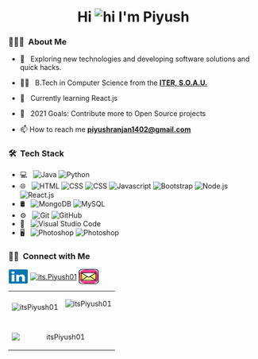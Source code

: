<h1 align="center">Hi <img src="https://user-images.githubusercontent.com/1303154/88677602-1635ba80-d120-11ea-84d8-d263ba5fc3c0.gif" width="26px" alt="hi"> I'm Piyush</h1>

<h3> 👨🏻‍💻 &nbsp;About Me </h3>

- 🤔 &nbsp; Exploring new technologies and developing software solutions and quick hacks.
- 👨‍🎓 &nbsp; B.Tech in Computer Science from the **[ITER, S.O.A.U.](https://www.soa.ac.in/iter)**

- 🌱 &nbsp; Currently learning React.js
- 🥅 &nbsp; 2021 Goals: Contribute more to Open Source projects
- 📫 How to reach me **piyushranjan1402@gmail.com**
<h3> 🛠 &nbsp;Tech Stack</h3>

- 💻 &nbsp;
  ![Java](https://img.shields.io/badge/-Java-333333?style=flat&logo=java)
  ![Python](https://img.shields.io/badge/-Python-333333?style=flat&logo=python)
- 🌐 &nbsp;
  ![HTML](https://img.shields.io/badge/-HTML-333333?style=flat&logo=HTML5)
  ![CSS](https://img.shields.io/badge/-CSS-333333?style=flat&logo=CSS3&logoColor=1572B6)
  ![CSS](https://img.shields.io/badge/-sass-333333?style=flat&logo=sass&logoColor=1572B6)
  ![Javascript](https://img.shields.io/badge/-javscript-333333?style=flat&logo=javascript)
  ![Bootstrap](https://img.shields.io/badge/-Bootstrap-333333?style=flat&logo=bootstrap&logoColor=563D7C)
  ![Node.js](https://img.shields.io/badge/-Node.js-333333?style=flat&logo=node.js)
  ![React.js](https://img.shields.io/badge/-React.js-333333?style=flat&logo=React)
- 🛢 &nbsp;
  ![MongoDB](https://img.shields.io/badge/-MongoDB-333333?style=flat&logo=mongodb)
  ![MySQL](https://img.shields.io/badge/-MySQL-333333?style=flat&logo=mysql)
- ⚙️ &nbsp;
  ![Git](https://img.shields.io/badge/-Git-333333?style=flat&logo=git)
  ![GitHub](https://img.shields.io/badge/-GitHub-333333?style=flat&logo=github)
- 🔧 &nbsp;
  ![Visual Studio Code](https://img.shields.io/badge/-Visual%20Studio%20Code-333333?style=flat&logo=visual-studio-code&logoColor=007ACC)
- 🖥 &nbsp;
  ![Photoshop](https://img.shields.io/badge/-Photoshop-333333?style=flat&logo=adobe-photoshop)
  ![Photoshop](https://img.shields.io/badge/-Adobe_xd-333333?style=flat&logo=adobe-xd)

<h3 align="left"> 🤝🏻 &nbsp;Connect with Me </h3>
<!-- <h3 align="left">Connect with me:</h3> -->
<p align="left">
<a href="https://linkedin.com/in/itspiyush01" target="_blank"><img align="center" src="https://raw.githubusercontent.com/devicons/devicon/master/icons/linkedin/linkedin-original.svg" alt="itsPiyush01" height="30" width="40" /></a>
<a href="https://www.instagram.com/its.Piyush01" target="_blank"><img align="center" src="https://cdn.cdnlogo.com/logos/i/92/instagram.svg" alt="its.Piyush01" height="30" width="40" /></a>
<a href="mailto:piushranjan1402@gmail.com" target="_blank"><img align="center" src="./email.svg" alt="Mail" height="30" width="40" /></a>

</br>

<!-- ![GitHub Activity Graph](https://activity-graph.herokuapp.com/graph?username=itsPiyush01) -->

<center>
    <table >
        <tr>
            <td colspan="1">
                <p><img align="left" src="https://github-readme-stats.vercel.app/api/top-langs?username=itsPiyush01&show_icons=true&locale=en&layout=compact&theme=gruvbox" alt="itsPiyush01" style="display:block; width: 100%;" /></p>
    
</td>
            <td colspan="1">
    <p><img align="center" src="https://github-readme-streak-stats.herokuapp.com/?user=itsPiyush01&theme=gruvbox" alt="itsPiyush01" style="display:block; width: 100%;" /></p>
    
</td>
        </tr>
        <tr>
            <td colspan="3" >
                <p align="center">&nbsp;<img align="center" src="https://github-readme-stats.vercel.app/api?username=itsPiyush01&show_icons=true&locale=en&theme=gruvbox" alt="itsPiyush01" style="display:block; width: 100%; " /></p>
    
</td>
        </tr>
    </table>
</center>

[website]: https://itspiyush01.github.io/My-Website/
[linkedin]: https://linkedin.com/in/itspiyush01
[instagram]: https://www.instagram.com/its.Piyush01
